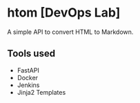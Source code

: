 # htom [DevOps Lab]

A simple API to convert HTML to Markdown.

## Tools used

- FastAPI
- Docker
- Jenkins
- Jinja2 Templates
